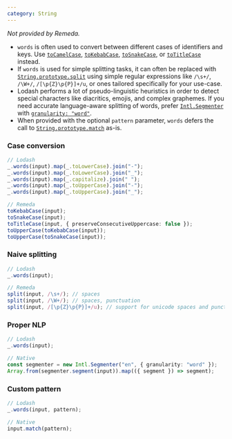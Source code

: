 ```yaml
---
category: String
---
```


_Not provided by Remeda._

- `words` is often used to convert between different cases of identifiers and
  keys. Use [`toCamelCase`](/docs#toCamelCase), [`toKebabCase`](/docs#toKebabCase),
  [`toSnakeCase`](/docs#toSnakeCase), or [`toTitleCase`](/docs#toTitleCase)
  instead.
- If `words` is used for simple splitting tasks, it can often be replaced with
  [`String.prototype.split`](https://developer.mozilla.org/en-US/docs/Web/JavaScript/Reference/Global_Objects/String/split)
  using simple regular expressions like `/\s+/`, `/\W+/`, `/[\p{Z}\p{P}]+/u`, or
  ones tailored specifically for your use-case.
- Lodash performs a lot of pseudo-linguistic heuristics in order to detect
  special characters like diacritics, emojis, and complex graphemes. If you need
  accurate language-aware splitting of words, prefer [`Intl.Segmenter`](https://developer.mozilla.org/en-US/docs/Web/JavaScript/Reference/Global_Objects/Intl/Segmenter)
  with [`granularity: "word"`](https://developer.mozilla.org/en-US/docs/Web/JavaScript/Reference/Global_Objects/Intl/Segmenter/Segmenter#word).
- When provided with the optional `pattern` parameter, `words` defers the call
  to [`String.prototype.match`](https://developer.mozilla.org/en-US/docs/Web/JavaScript/Reference/Global_Objects/String/match)
  as-is.

### Case conversion

```ts
// Lodash
_.words(input).map(_.toLowerCase).join("-");
_.words(input).map(_.toLowerCase).join("_");
_.words(input).map(_.capitalize).join(" ");
_.words(input).map(_.toUpperCase).join("-");
_.words(input).map(_.toUpperCase).join("_");

// Remeda
toKebabCase(input);
toSnakeCase(input);
toTitleCase(input, { preserveConsecutiveUppercase: false });
toUpperCase(toKebabCase(input));
toUpperCase(toSnakeCase(input));
```

### Naive splitting

```ts
// Lodash
_.words(input);

// Remeda
split(input, /\s+/); // spaces
split(input, /\W+/); // spaces, punctuation
split(input, /[\p{Z}\p{P}]+/u); // support for unicode spaces and punctuation.
```

### Proper NLP

```ts
// Lodash
_.words(input);

// Native
const segmenter = new Intl.Segmenter("en", { granularity: "word" });
Array.from(segmenter.segment(input)).map(({ segment }) => segment);
```

### Custom pattern

```ts
// Lodash
_.words(input, pattern);

// Native
input.match(pattern);
```
